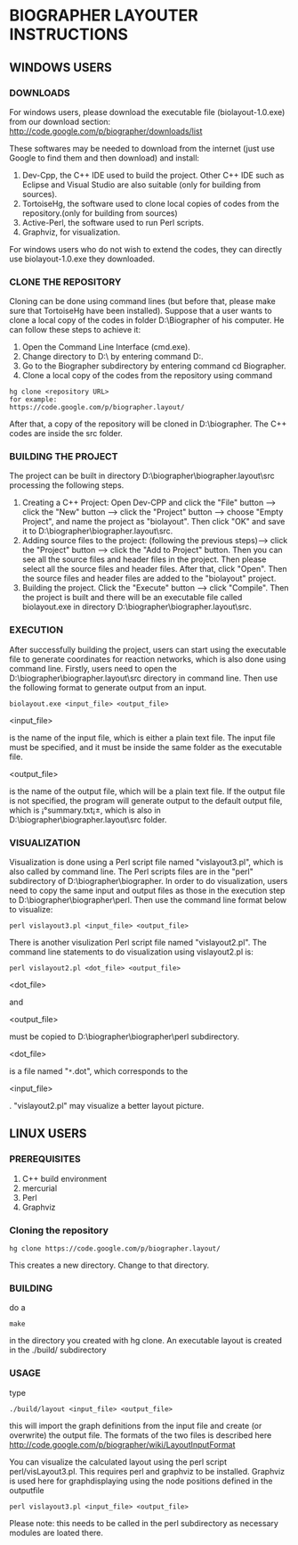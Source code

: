 # BIOGRAPHER LAYOUTER INSTRUCTIONS #

## WINDOWS USERS ##

### DOWNLOADS ###
For windows users, please download the executable file (biolayout-1.0.exe) from our download section: http://code.google.com/p/biographer/downloads/list

These softwares may be needed to download from the internet (just use Google to find them and then download) and install:
  1. Dev-Cpp, the C++ IDE used to build the project. Other C++ IDE such as Eclipse and Visual Studio are also suitable (only for building from sources).
  1. TortoiseHg, the software used to clone local copies of codes from the repository.(only for building from sources)
  1. Active-Perl, the software used to run Perl scripts.
  1. Graphviz, for visualization.

For windows users who do not wish to extend the codes, they can directly use biolayout-1.0.exe they downloaded.

### CLONE THE REPOSITORY ###
Cloning can be done using command lines (but before that, please make sure that TortoiseHg have been installed). Suppose that a user wants to clone a local copy of the codes in folder D:\Biographer of his computer. He can follow these steps to achieve it:
  1. Open the Command Line Interface (cmd.exe).
  1. Change directory to D:\ by entering command D:.
  1. Go to the Biographer subdirectory by entering command cd Biographer.
  1. Clone a local copy of the codes from the repository using command
```
hg clone <repository URL>
for example:
https://code.google.com/p/biographer.layout/
```
After that, a copy of the repository will be cloned in D:\biographer. The C++ codes are inside the src folder.

### BUILDING THE PROJECT ###
The project can be built in directory D:\biographer\biographer.layout\src processing the following steps.
  1. Creating a C++ Project: Open Dev-CPP and click the "File" button --> click the "New" button --> click the "Project" button --> choose "Empty Project", and name the project as "biolayout". Then click "OK" and save it to D:\biographer\biographer.layout\src.
  1. Adding source files to the project: (following the previous steps)--> click the "Project" button --> click the "Add to Project" button. Then you can see all the source files and header files in the project. Then please select all the source files and header files. After that, click "Open". Then the source files and header files are added to the "biolayout" project.
  1. Building the project. Click the "Execute" button --> click "Compile". Then the project is built and there will be an executable file called biolayout.exe in directory D:\biographer\biographer.layout\src.

### EXECUTION ###
After successfully building the project, users can start using the executable file to generate coordinates for reaction networks, which is also done using command line. Firstly, users need to open the D:\biographer\biographer.layout\src directory in command line. Then use the following format to generate output from an input.
```
biolayout.exe <input_file> <output_file>
```


<input\_file>

 is the name of the input file, which is either a plain text file. The input file must be specified, and it must be inside the same folder as the executable file.


<output\_file>

 is the name of the output file, which will be a plain text file. If the output file is not specified, the program will generate output to the default output file, which is ¡°summary.txt¡±, which is also in D:\biographer\biographer.layout\src folder.

### VISUALIZATION ###
Visualization is done using a Perl script file named "vislayout3.pl", which is also called by command line. The Perl scripts files are in the "perl" subdirectory of D:\biographer\biographer. In order to do visualization, users need to copy the same input and output files as those in the execution step to D:\biographer\biographer\perl. Then use the command line format below to visualize:
```
perl vislayout3.pl <input_file> <output_file>
```
There is another visulization Perl script file named "vislayout2.pl". The command line statements to do visualization using vislayout2.pl is:
```
perl vislayout2.pl <dot_file> <output_file>
```


<dot\_file>

 and 

<output\_file>

 must be copied to D:\biographer\biographer\perl subdirectory. 

<dot\_file>

 is a file named "`*`.dot", which corresponds to the 

<input\_file>

.
"vislayout2.pl" may visualize a better layout picture.



## LINUX USERS ##

### PREREQUISITES ###
  1. C++ build environment
  1. mercurial
  1. Perl
  1. Graphviz
### Cloning the repository ###
```
hg clone https://code.google.com/p/biographer.layout/
```
This creates a new directory. Change to that directory.

### BUILDING ###
do a
```
make
```
in the directory you created with hg clone. An executable layout is created in the ./build/ subdirectory

### USAGE ###
type
```
./build/layout <input_file> <output_file>
```
this will import the graph definitions from the input file and create (or overwrite) the output file. The formats of the two files is described here http://code.google.com/p/biographer/wiki/LayoutInputFormat

You can visualize the calculated layout using the perl script perl/visLayout3.pl. This requires perl and graphviz to be installed. Graphviz is used here for graphdisplaying using the node positions defined in the outputfile
```
perl vislayout3.pl <input_file> <output_file>
```
Please note: this needs to be called in the perl subdirectory as necessary modules are loated there.